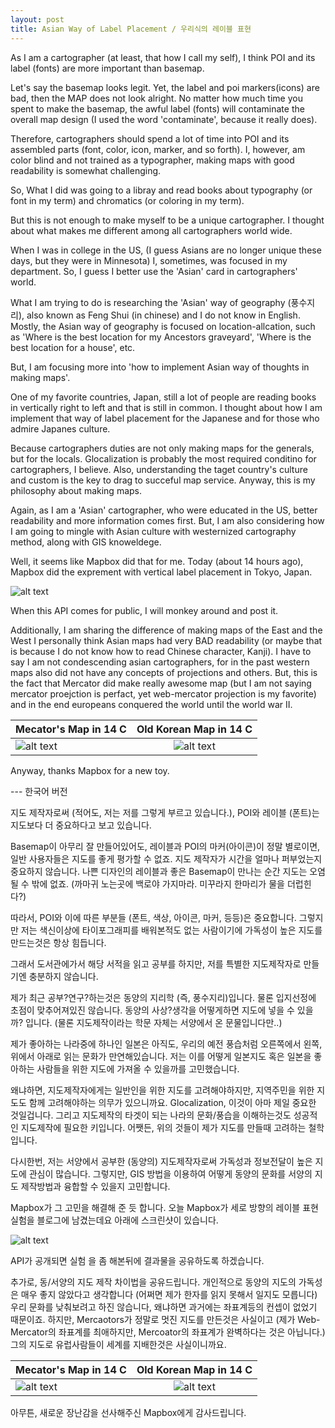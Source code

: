```yaml
---
layout: post
title: Asian Way of Label Placement / 우리식의 레이블 표현
---
```


As I am a cartographer (at least, that how I call my self), I think POI and its label (fonts) are more important than basemap.


Let's say the basemap looks legit.
Yet, the label and poi markers(icons) are bad, then the MAP does not look alright.
No matter how much time you spent to make the basemap, the awful label (fonts) will contaminate the overall map design (I used the word 'contaminate', because it really does).


Therefore, cartographers should spend a lot of time into POI and its assembled parts (font, color, icon, marker, and so forth). I, however, am color blind and not trained as a typographer, making maps with good readability is somewhat challenging.


So, What I did was going to a libray and read books about typography (or font in my term) and chromatics (or coloring in my term).


But this is not enough to make myself to be a unique cartographer.
I thought about what makes me different among all cartographers world wide.


When I was in college in the US, (I guess Asians are no longer unique these days, but they were in Minnesota) I, sometimes, was focused in my department. So, I guess I better use the 'Asian' card in cartographers' world.


What I am trying to do is researching the  'Asian' way of geography (풍수지리), also known as Feng Shui (in chinese) and I do not know in English. Mostly, the Asian way of geography is focused on location-allcation, such as 'Where is the best location for my Ancestors graveyard', 'Where is the best location for a house', etc.


But, I am focusing more into 'how to implement Asian way of thoughts in making maps'.


One of my favorite countries, Japan, still a lot of people are reading books in vertically right to 
left and that is still in common.
I thought about how I am implement that way of label placement for the Japanese and for those who admire Japanes culture.


Because cartographers duties are not only making maps for the generals, but for the locals.
Glocalization is probably the most required conditino for cartographers, I believe.
Also, understanding the taget country's culture and custom is the key to drag to succeful map service.
Anyway, this is my philosophy about making maps.


Again, as I am a 'Asian' cartographer, who were educated in the US, better readability and more information comes first.
But, I am also considering how I am going to mingle with Asian culture with westernized cartography method, along with GIS knoweldege.


Well, it seems like Mapbox did that for me. Today (about 14 hours ago), Mapbox did the exprement with vertical label placement in Tokyo, Japan.


![alt text](https://scontent.ficn1-1.fna.fbcdn.net/v/t1.0-9/65114048_10156915219444892_74845508849369088_n.jpg?_nc_cat=111&_nc_ht=scontent.ficn1-1.fna&oh=7d97d38f626a3e9dcf0a16256aeac6e4&oe=5D916786)


When this API comes for public, I will monkey around and post it.



Additionally, I am sharing the difference of making maps of the East and the West 
I personally think Asian maps had very BAD readability (or maybe that is because I do not know how to read Chinese character, Kanji).
I have to say I am not condescending asian cartographers, for in the past western maps also did not have any concepts of projections and others. But, this is the fact that Mercator did make really awesome map (but I am not saying mercator proejction is perfact, yet web-mercator projection is my favorite) and in the end europeans conquered the world until the world war II.

| Mecator's Map in 14 C | Old Korean Map in 14 C |
| ------------- | :-----------: |
| ![alt text](https://scontent.ficn1-1.fna.fbcdn.net/v/t1.0-9/64625883_10156915209464892_2026769743855222784_n.jpg?_nc_cat=100&_nc_ht=scontent.ficn1-1.fna&oh=1532321ac030280251a6c8b32d5e24fa&oe=5D809976)| ![alt text](https://t1.daumcdn.net/cfile/tistory/23538934586FA9C212)


Anyway, thanks Mapbox for a new toy.




--- 한국어 버전

지도 제작자로써 (적어도, 저는 저를 그렇게 부르고 있습니다.), POI와 레이블 (폰트)는 지도보다 더 중요하다고 보고 있습니다.

Basemap이 아무리 잘 만들어있어도, 레이블과 POI의 마커(아이콘)이 정말 별로이면, 일반 사용자들은 지도를 좋게 평가할 수 없죠.
지도 제작자가 시간을 얼마나 퍼부었는지 중요하지 않습니다. 나쁜 디자인의 레이블과 좋은 Basemap이 만나는 순간 지도는 오염될 수 밖에 없죠. (까마귀 노는곳에 백로야 가지마라. 미꾸라지 한마리가 물을 더럽힌다?)

따라서, POI와 이에 따른 부분들 (폰트, 색상, 아이콘, 마커, 등등)은 중요합니다. 그렇지만 저는 색신이상에 타이포그래피를 배워본적도 없는 사람이기에 가독성이 높은 지도를 만드는것은 항상 힘듭니다.

그래서 도서관에가서 해당 서적을 읽고 공부를 하지만, 저를 특별한 지도제작자로 만들기엔 충분하지 않습니다.

제가 최근 공부?연구?하는것은 동양의 지리학 (즉, 풍수지리)입니다. 물론 입지선정에 초점이 맞추어져있진 않습니다. 동양의 사상?생각을 어떻게하면 지도에 넣을 수 있을까? 입니다. (물론 지도제작이라는 학문 자체는 서양에서 온 문물입니다만..)

제가 좋아하는 나라중에 하나인 일본은 아직도, 우리의 예전 풍습처럼 오른쪽에서 왼쪽, 위에서 아래로 읽는 문화가 만연해있습니다.
저는 이를 어떻게 일본지도 혹은 일본을 좋아하는 사람들을 위한 지도에 가져올 수 있을까를 고민했습니다.

왜냐하면, 지도제작자에게는 일반인을 위한 지도를 고려해야하지만, 지역주민을 위한 지도도 함께 고려해야하는 의무가 있으니까요.
Glocalization, 이것이 아마 제일 중요한 것일겁니다. 그리고 지도제작의 타겟이 되는 나라의 문화/풍습을 이해하는것도 성공적인 지도제작에 필요한 키입니다.
어쨋든, 위의 것들이 제가 지도를 만들때 고려하는 철학입니다.

다시한번, 저는 서양에서 공부한 (동양의) 지도제작자로써 가독성과 정보전달이 높은 지도에 관심이 많습니다. 그렇지만, GIS 방법을 이용하여 어떻게 동양의 문화를 서양의 지도 제작방법과 융합할 수 있을지 고민합니다.

Mapbox가 그 고민을 해결해 준 듯 합니다. 오늘 Mapbox가 세로 방향의 레이블 표현실험을 블로그에 남겼는데요 아래에 스크린샷이 있습니다.


![alt text](https://scontent.ficn1-1.fna.fbcdn.net/v/t1.0-9/65114048_10156915219444892_74845508849369088_n.jpg?_nc_cat=111&_nc_ht=scontent.ficn1-1.fna&oh=7d97d38f626a3e9dcf0a16256aeac6e4&oe=5D916786)

API가 공개되면 실험 을 좀 해본뒤에 결과물을 공유하도록 하겠습니다.


추가로, 동/서양의 지도 제작 차이법을 공유드립니다.
개인적으로 동양의 지도의 가독성은 매우 좋지 않았다고 생각합니다 (어쩌면 제가 한자를 읽지 못해서 일지도 모릅니다)
우리 문화를 낮춰보려고 하진 않습니다, 왜냐하면 과거에는 좌표계등의 컨셉이 없었기 때문이죠.
하지만, Mercaotors가 정말로 멋진 지도를 만든것은 사실이고 (제가 Web-Mercator의 좌표계를 최애하지만, Mercoator의 좌표계가 완벽하다는 것은 아닙니다.) 그의 지도로 유럽사람들이 세계를 지배한것은 사실이니까요.

| Mecator's Map in 14 C | Old Korean Map in 14 C |
| ------------- | :-----------: |
| ![alt text](https://scontent.ficn1-1.fna.fbcdn.net/v/t1.0-9/64625883_10156915209464892_2026769743855222784_n.jpg?_nc_cat=100&_nc_ht=scontent.ficn1-1.fna&oh=1532321ac030280251a6c8b32d5e24fa&oe=5D809976)| ![alt text](https://t1.daumcdn.net/cfile/tistory/23538934586FA9C212)

아무튼, 새로운 장난감을 선사해주신 Mapbox에게 감사드립니다.
